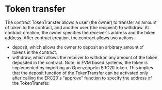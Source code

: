 # Token transfer
The contract TokenTransfer allows a user (the owner) to transfer an amount of token to the contract, and another user (the recipient) to withdraw.
At contract creation, the owner specifies the receiver's address and the token address.
After contract creation, the contract allows two actions:
* deposit, which allows the owner to deposit an arbitrary amount of tokens in the contract;
* withdraw, which allows the receiver to withdran any amount of the token deposited in the contract.
Note: in EVM based systems, the token is implemented by importing an Openzeppelin ERC20 token. This implies that the deposit function of the TokenTransfer can be activated only after calling the ERC20's "approve" function to specify the address of the TokenTransfer.